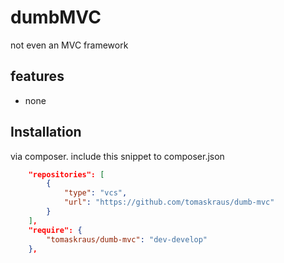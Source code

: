 # dumbMVC

not even an MVC framework 


## features

* none

## Installation

via composer. include this snippet to composer.json
```json
    "repositories": [
        {
            "type": "vcs",
            "url": "https://github.com/tomaskraus/dumb-mvc"
        }
    ],
    "require": {        
        "tomaskraus/dumb-mvc": "dev-develop"
    },
```

